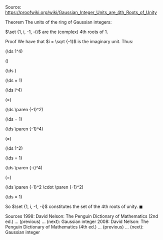# 

Source: https://proofwiki.org/wiki/Gaussian_Integer_Units_are_4th_Roots_of_Unity

Theorem
The units of the ring of Gaussian integers:

$\set {1, i, -1, -i}$
are the (complex) $4$th roots of $1$.


Proof
We have that $i = \sqrt {-1}$ is the imaginary unit.
Thus:














\(\ds 1^4\)

\(\)







\(\ds \)

\(\ds = 1\)


















\(\ds i^4\)

\(=\)







\(\ds \paren {-1}^2\)

\(\ds = 1\)


















\(\ds \paren {-1}^4\)

\(=\)







\(\ds 1^2\)

\(\ds = 1\)


















\(\ds \paren {-i}^4\)

\(=\)







\(\ds \paren {-1}^2 \cdot \paren {-1}^2\)

\(\ds = 1\)







So $\set {1, i, -1, -i}$ constitutes the set of the $4$th roots of unity.
$\blacksquare$


Sources
1998: David Nelson: The Penguin Dictionary of Mathematics (2nd ed.) ... (previous) ... (next): Gaussian integer
2008: David Nelson: The Penguin Dictionary of Mathematics (4th ed.) ... (previous) ... (next): Gaussian integer




